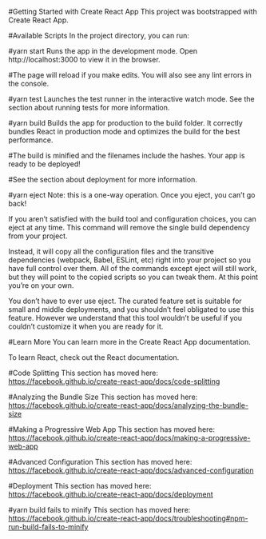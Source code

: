 #Getting Started with Create React App
This project was bootstrapped with Create React App.

#Available Scripts
In the project directory, you can run:

#yarn start
Runs the app in the development mode.
Open http://localhost:3000 to view it in the browser.

#The page will reload if you make edits.
You will also see any lint errors in the console.

#yarn test
Launches the test runner in the interactive watch mode.
See the section about running tests for more information.

#yarn build
Builds the app for production to the build folder.
It correctly bundles React in production mode and optimizes the build for the best performance.

#The build is minified and the filenames include the hashes.
Your app is ready to be deployed!

#See the section about deployment for more information.

#yarn eject
Note: this is a one-way operation. Once you eject, you can’t go back!

If you aren’t satisfied with the build tool and configuration choices, you can eject at any time. This command will remove the single build dependency from your project.

Instead, it will copy all the configuration files and the transitive dependencies (webpack, Babel, ESLint, etc) right into your project so you have full control over them. All of the commands except eject will still work, but they will point to the copied scripts so you can tweak them. At this point you’re on your own.

You don’t have to ever use eject. The curated feature set is suitable for small and middle deployments, and you shouldn’t feel obligated to use this feature. However we understand that this tool wouldn’t be useful if you couldn’t customize it when you are ready for it.

#Learn More
You can learn more in the Create React App documentation.

To learn React, check out the React documentation.

#Code Splitting
This section has moved here: https://facebook.github.io/create-react-app/docs/code-splitting

#Analyzing the Bundle Size
This section has moved here: https://facebook.github.io/create-react-app/docs/analyzing-the-bundle-size

#Making a Progressive Web App
This section has moved here: https://facebook.github.io/create-react-app/docs/making-a-progressive-web-app

#Advanced Configuration
This section has moved here: https://facebook.github.io/create-react-app/docs/advanced-configuration

#Deployment
This section has moved here: https://facebook.github.io/create-react-app/docs/deployment

#yarn build fails to minify
This section has moved here: https://facebook.github.io/create-react-app/docs/troubleshooting#npm-run-build-fails-to-minify

